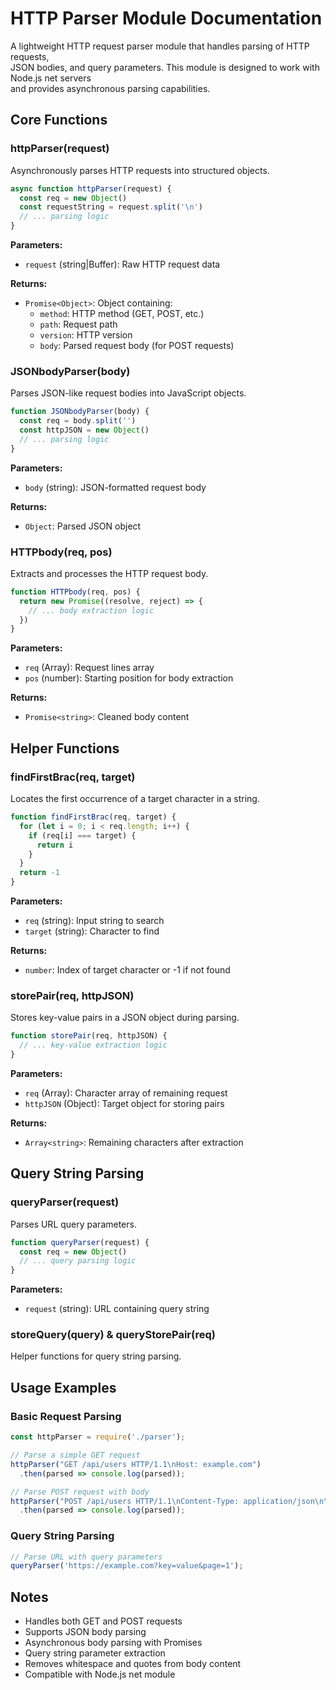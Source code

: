 # HTTP Parser Module Documentation

A lightweight HTTP request parser module that handles parsing of HTTP requests,  
JSON bodies, and query parameters. This module is designed to work with Node.js net servers  
and provides asynchronous parsing capabilities.

## Core Functions

### httpParser(request)

Asynchronously parses HTTP requests into structured objects.

```javascript
async function httpParser(request) {
  const req = new Object()
  const requestString = request.split('\n')
  // ... parsing logic
}
```

**Parameters:**
- `request` (string|Buffer): Raw HTTP request data

**Returns:**
- `Promise<Object>`: Object containing:
  - `method`: HTTP method (GET, POST, etc.)
  - `path`: Request path
  - `version`: HTTP version
  - `body`: Parsed request body (for POST requests)

### JSONbodyParser(body)

Parses JSON-like request bodies into JavaScript objects.

```javascript
function JSONbodyParser(body) {
  const req = body.split('')
  const httpJSON = new Object()
  // ... parsing logic
}
```

**Parameters:**
- `body` (string): JSON-formatted request body

**Returns:**
- `Object`: Parsed JSON object

### HTTPbody(req, pos)

Extracts and processes the HTTP request body.

```javascript
function HTTPbody(req, pos) {
  return new Promise((resolve, reject) => {
    // ... body extraction logic
  })
}
```

**Parameters:**
- `req` (Array<string>): Request lines array
- `pos` (number): Starting position for body extraction

**Returns:**
- `Promise<string>`: Cleaned body content

## Helper Functions

### findFirstBrac(req, target)

Locates the first occurrence of a target character in a string.

```javascript
function findFirstBrac(req, target) {
  for (let i = 0; i < req.length; i++) {
    if (req[i] === target) {
      return i
    }
  }
  return -1
}
```

**Parameters:**
- `req` (string): Input string to search
- `target` (string): Character to find

**Returns:**
- `number`: Index of target character or -1 if not found

### storePair(req, httpJSON)

Stores key-value pairs in a JSON object during parsing.

```javascript
function storePair(req, httpJSON) {
  // ... key-value extraction logic
}
```

**Parameters:**
- `req` (Array<string>): Character array of remaining request
- `httpJSON` (Object): Target object for storing pairs

**Returns:**
- `Array<string>`: Remaining characters after extraction

## Query String Parsing

### queryParser(request)

Parses URL query parameters.

```javascript
function queryParser(request) {
  const req = new Object()
  // ... query parsing logic
}
```

**Parameters:**
- `request` (string): URL containing query string

### storeQuery(query) & queryStorePair(req)

Helper functions for query string parsing.

## Usage Examples

### Basic Request Parsing
```javascript
const httpParser = require('./parser');

// Parse a simple GET request
httpParser("GET /api/users HTTP/1.1\nHost: example.com")
  .then(parsed => console.log(parsed));

// Parse POST request with body
httpParser("POST /api/users HTTP/1.1\nContent-Type: application/json\n\n{\"name\":\"John\"}")
  .then(parsed => console.log(parsed));
```

### Query String Parsing
```javascript
// Parse URL with query parameters
queryParser('https://example.com?key=value&page=1');
```

## Notes

- Handles both GET and POST requests
- Supports JSON body parsing
- Asynchronous body parsing with Promises
- Query string parameter extraction
- Removes whitespace and quotes from body content
- Compatible with Node.js net module
